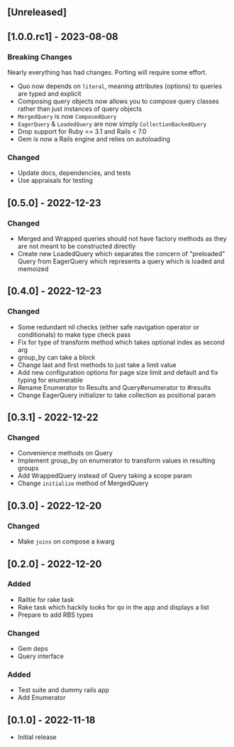 ## [Unreleased]


## [1.0.0.rc1] - 2023-08-08

### Breaking Changes

Nearly everything has had changes. Porting will require some effort.

- Quo now depends on `literal`, meaning attributes (options) to queries are typed and explicit
- Composing query objects now allows you to compose query classes rather than just instances of query objects
- `MergedQuery` is now `ComposedQuery`
- `EagerQuery` & `LoadedQuery` are now simply `CollectionBackedQuery`
- Drop support for Ruby <= 3.1 and Rails < 7.0
- Gem is now a Rails engine and relies on autoloading

### Changed

- Update docs, dependencies, and tests
- Use appraisals for testing

## [0.5.0] - 2022-12-23

### Changed

- Merged and Wrapped queries should not have factory methods as they are not meant to be constructed directly
- Create new LoadedQuery which separates the concern of "preloaded" Query from EagerQuery which represents a query which is loaded and memoized

## [0.4.0] - 2022-12-23

### Changed

- Some redundant nil checks (either safe navigation operator or conditionals) to make type check pass
- Fix for type of transform method which takes optional index as second arg 
- group_by can take a block
- Change last and first methods to just take a limit value
- Add new configuration options for page size limit and default and fix typing for enumerable
- Rename Enumerator to Results and Query#enumerator to #results
- Change EagerQuery initializer to take collection as positional param

## [0.3.1] - 2022-12-22

### Changed

- Convenience methods on Query
- Implement group_by on enumerator to transform values in resulting groups
- Add WrappedQuery instead of Query taking a scope param
- Change `initialize` method of MergedQuery

## [0.3.0] - 2022-12-20

### Changed

- Make `joins` on compose a kwarg

## [0.2.0] - 2022-12-20

### Added

- Railtie for rake task
- Rake task which hackily looks for qo in the app and displays a list
- Prepare to add RBS types

### Changed

- Gem deps
- Query interface

### Added

- Test suite and dummy rails app
- Add Enumerator

## [0.1.0] - 2022-11-18

- Initial release
